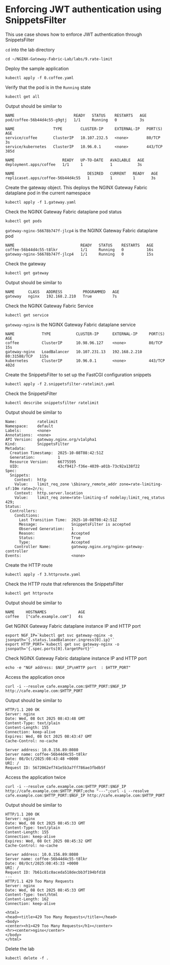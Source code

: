 # Enforcing JWT authentication using SnippetsFilter

This use case shows how to enforce JWT authentication through SnippetsFilter

`cd` into the lab directory
```code
cd ~/NGINX-Gateway-Fabric-Lab/labs/9.rate-limit
```

Deploy the sample application
```code
kubectl apply -f 0.coffee.yaml
```

Verify that the pod is in the `Running` state

```code
kubectl get all
```

Output should be similar to

```
NAME                          READY   STATUS    RESTARTS   AGE
pod/coffee-56b44d4c55-g9gtj   1/1     Running   0          3s

NAME                 TYPE        CLUSTER-IP     EXTERNAL-IP   PORT(S)   AGE
service/coffee       ClusterIP   10.107.232.5   <none>        80/TCP    3s
service/kubernetes   ClusterIP   10.96.0.1      <none>        443/TCP   385d

NAME                     READY   UP-TO-DATE   AVAILABLE   AGE
deployment.apps/coffee   1/1     1            1           3s

NAME                                DESIRED   CURRENT   READY   AGE
replicaset.apps/coffee-56b44d4c55   1         1         1       3s
```

Create the gateway object. This deploys the NGINX Gateway Fabric dataplane pod in the current namespace
```code
kubectl apply -f 1.gateway.yaml
```

Check the NGINX Gateway Fabric dataplane pod status
```
kubectl get pods
```

`gateway-nginx-56678b747f-jlcp4` is the NGINX Gateway Fabric dataplane pod
```
NAME                             READY   STATUS    RESTARTS   AGE
coffee-56b44d4c55-t8lkr          1/1     Running   0          16s
gateway-nginx-56678b747f-jlcp4   1/1     Running   0          15s
```

Check the gateway
```code
kubectl get gateway
```

Output should be similar to
```code
NAME      CLASS   ADDRESS         PROGRAMMED   AGE
gateway   nginx   192.168.2.210   True         7s
```

Check the NGINX Gateway Fabric Service
```code
kubectl get service
```

`gateway-nginx` is the NGINX Gateway Fabric dataplane service
```code
NAME            TYPE           CLUSTER-IP      EXTERNAL-IP     PORT(S)        AGE
coffee          ClusterIP      10.98.96.127    <none>          80/TCP         15s
gateway-nginx   LoadBalancer   10.107.231.13   192.168.2.210   80:31588/TCP   115s
kubernetes      ClusterIP      10.96.0.1       <none>          443/TCP        402d
```

Create the SnippetsFilter to set up the FastCGI configuration snippets
```code
kubectl apply -f 2.snippetsfilter-ratelimit.yaml
```

Check the SnippetsFilter
```code
kubectl describe snippetsfilter ratelimit
```

Output should be similar to
```code
Name:         ratelimit
Namespace:    default
Labels:       <none>
Annotations:  <none>
API Version:  gateway.nginx.org/v1alpha1
Kind:         SnippetsFilter
Metadata:
  Creation Timestamp:  2025-10-08T08:42:51Z
  Generation:          1
  Resource Version:    66775595
  UID:                 43cf9417-f36e-4039-a01b-73c92a138f22
Spec:
  Snippets:
    Context:  http
    Value:    limit_req_zone \$binary_remote_addr zone=rate-limiting-sf:10m rate=2r/s;
    Context:  http.server.location
    Value:    limit_req zone=rate-limiting-sf nodelay;limit_req_status 429;
Status:
  Controllers:
    Conditions:
      Last Transition Time:  2025-10-08T08:42:51Z
      Message:               SnippetsFilter is accepted
      Observed Generation:   1
      Reason:                Accepted
      Status:                True
      Type:                  Accepted
    Controller Name:         gateway.nginx.org/nginx-gateway-controller
Events:                      <none>
```

Create the HTTP route
```code
kubectl apply -f 3.httproute.yaml
```

Check the HTTP route that references the SnippetsFilter
```code
kubectl get httproute
```

Output should be similar to
```code
NAME     HOSTNAMES              AGE
coffee   ["cafe.example.com"]   4s
```

Get NGINX Gateway Fabric dataplane instance IP and HTTP port
```code
export NGF_IP=`kubectl get svc gateway-nginx -o jsonpath='{.status.loadBalancer.ingress[0].ip}'`
export HTTP_PORT=`kubectl get svc gateway-nginx -o jsonpath='{.spec.ports[0].targetPort}'`
```

Check NGINX Gateway Fabric dataplane instance IP and HTTP port
```code
echo -e "NGF address: $NGF_IP\nHTTP port  : $HTTP_PORT"
```

Access the application once
```code
curl -i --resolve cafe.example.com:$HTTP_PORT:$NGF_IP http://cafe.example.com:$HTTP_PORT
```

Output should be similar to
```code
HTTP/1.1 200 OK
Server: nginx
Date: Wed, 08 Oct 2025 08:43:48 GMT
Content-Type: text/plain
Content-Length: 155
Connection: keep-alive
Expires: Wed, 08 Oct 2025 08:43:47 GMT
Cache-Control: no-cache

Server address: 10.0.156.89:8080
Server name: coffee-56b44d4c55-t8lkr
Date: 08/Oct/2025:08:43:48 +0000
URI: /
Request ID: 5672062ef741e5b3a7ff786ae3fbdb5f
```

Access the application twice
```code
curl -i --resolve cafe.example.com:$HTTP_PORT:$NGF_IP http://cafe.example.com:$HTTP_PORT;echo "---";curl -i --resolve cafe.example.com:$HTTP_PORT:$NGF_IP http://cafe.example.com:$HTTP_PORT
```

Output should be similar to
```code
HTTP/1.1 200 OK
Server: nginx
Date: Wed, 08 Oct 2025 08:45:33 GMT
Content-Type: text/plain
Content-Length: 155
Connection: keep-alive
Expires: Wed, 08 Oct 2025 08:45:32 GMT
Cache-Control: no-cache

Server address: 10.0.156.89:8080
Server name: coffee-56b44d4c55-t8lkr
Date: 08/Oct/2025:08:45:33 +0000
URI: /
Request ID: 7b61c81c0aceda518decbb3f194bfd18
---
HTTP/1.1 429 Too Many Requests
Server: nginx
Date: Wed, 08 Oct 2025 08:45:33 GMT
Content-Type: text/html
Content-Length: 162
Connection: keep-alive

<html>
<head><title>429 Too Many Requests</title></head>
<body>
<center><h1>429 Too Many Requests</h1></center>
<hr><center>nginx</center>
</body>
</html>
```

Delete the lab

```code
kubectl delete -f .
```
